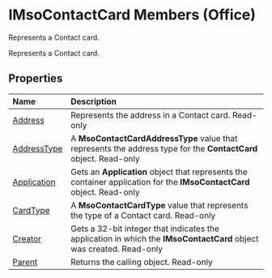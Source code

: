 
# IMsoContactCard Members (Office)
Represents a Contact card.

Represents a Contact card.


## Properties



|**Name**|**Description**|
|:-----|:-----|
|[Address](e461f8d9-3aee-f85d-bfa0-77f5f95acf78.md)|Represents the address in a Contact card. Read-only|
|[AddressType](debb9ddd-4e7e-0a3b-d361-b48e7c6dff64.md)|A  **MsoContactCardAddressType** value that represents the address type for the **ContactCard** object. Read-only|
|[Application](0e7ea8c2-2dd4-5c5d-a0a4-87196c3a5e85.md)|Gets an  **Application** object that represents the container application for the **IMsoContactCard** object. Read-only|
|[CardType](002e308b-0a1b-087e-8a86-0aad2fa0f543.md)|A  **MsoContactCardType** value that represents the type of a Contact card. Read-only|
|[Creator](b08671d9-07cb-e72b-dff0-76d596b8f98c.md)|Gets a 32-bit integer that indicates the application in which the  **IMsoContactCard** object was created. Read-only|
|[Parent](1d84be51-89ed-c91f-3703-4b014de6e961.md)|Returns the calling object. Read-only|
